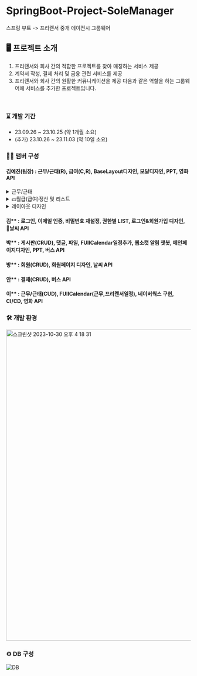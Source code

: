 
# SpringBoot-Project-SoleManager
스프링 부트 -> 프리랜서 중개 에이전시 그룹웨어
<br>

## 🖥️ 프로젝트 소개
1. 프리랜서와 회사 간의 적합한 프로젝트를 찾아 매칭하는 서비스 제공
2. 계약서 작성, 결제 처리 및 금융 관련 서비스를 제공
3. 프리랜서와 회사 간의 원활한 커뮤니케이션을 제공
다음과 같은 역할을 하는 그룹웨어에 서비스를 추가한 프로젝트입니다.
<br>

### ⌛️ 개발 기간
* 23.09.26 ~ 23.10.25 (약 1개월 소요)
* (추가) 23.10.26 ~ 23.11.03 (약 10일 소요)

### 🏃‍♀️ 맴버 구성
#### 김예진(팀장) : 근무/근태(R), 급여(C,R), BaseLayout디자인, 모달디자인, PPT, 영화 API
<details>
  <summary>근무/근태</summary>
  <ul>
    <li>근무/근태 리스트</li>
    
  </ul>
</details>
<details>
  <summary>💵월급(급여)정산 및 리스트</summary>
  <ul>
    <li>월급 정산하기</li>
    <img width="690" alt="image" src="https://github.com/anna1843/TechForge_TeamProject/assets/133622218/d82ad0de-f54e-4d50-8d29-3273637b9f6e">
    <li>월급 목록보기</li>
    <img width="636" alt="image" src="https://github.com/anna1843/TechForge_TeamProject/assets/133622218/e4faf287-3c69-4b8e-89b1-8b850dafe6a8">
  </ul>
</details>
<details>
  <summary>레이아웃 디자인</summary>
  <ul>
    <li>레이아웃 디자인</li>
    <img width="620" alt="스크린샷 2023-11-22 오전 11 38 34" src="https://github.com/anna1843/TechForge_TeamProject/assets/133622218/75d52c35-6920-4a1a-9eae-7ca27431ee1a">
  </ul>
</details>

#### 김** : 로그인, 이메일 인증, 비밀번호 재설정, 권한별 LIST, 로그인&회원가입 디자인, 날씨 API
#### 박** : 게시판(CRUD), 댓글, 파일, FUllCalendar일정추가, 웹소캣 알림 챗봇, 메인페이지디자인, PPT, 버스 API
#### 방** : 회원(CRUD), 회원페이지 디자인, 날씨 API
#### 안** : 결재(CRUD), 버스 API
#### 이** : 근무/근태(CUD), FUllCalendar(근무,프리랜서일정), 네이버웍스 구현, CI/CD, 영화 API

### 🛠️ 개발 환경
<img width="846" alt="스크린샷 2023-10-30 오후 4 18 31" src="https://github.com/anna1843/TechForge/assets/133622218/1797ae7e-bdd1-4826-92fd-b91f76223c86">

### ⚙️ DB 구성
![DB](https://github.com/anna1843/TechForge/assets/133622218/5d4b2626-1fb2-4da2-9040-16d827fc5511)
